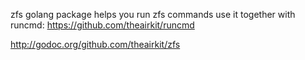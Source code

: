 zfs golang package helps you run zfs commands
use it together with runcmd: https://github.com/theairkit/runcmd

http://godoc.org/github.com/theairkit/zfs
